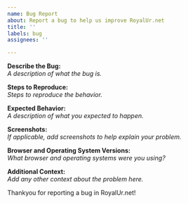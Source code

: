 ```yaml
---
name: Bug Report
about: Report a bug to help us improve RoyalUr.net
title: ''
labels: bug
assignees: ''

---
```


**Describe the Bug:** \
_A description of what the bug is._

**Steps to Reproduce:** \
_Steps to reproduce the behavior._

**Expected Behavior:** \
_A description of what you expected to happen._

**Screenshots:** \
_If applicable, add screenshots to help explain your problem._

**Browser and Operating System Versions:** \
_What browser and operating systems were you using?_

**Additional Context:** \
_Add any other context about the problem here._


Thankyou for reporting a bug in RoyalUr.net!
